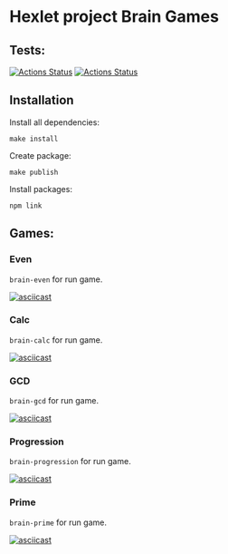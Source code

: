 # Hexlet project Brain Games

## Tests:

[![Actions Status](https://github.com/shmexGit/frontend-project-lvl1/workflows/hexlet-check/badge.svg)](https://github.com/shmexGit/frontend-project-lvl1/actions)
[![Actions Status](https://github.com/shmexGit/frontend-project-lvl1/workflows/my-check/badge.svg)](https://github.com/shmexGit/frontend-project-lvl1/actions)

## Installation

Install all dependencies:
```
make install
```
Create package:
```
make publish
```
Install packages:
```
npm link
```

## Games:

### Even

`brain-even` for run game.

[![asciicast](https://asciinema.org/a/hn0Ggqd5PQ9vMv0Ob35gSjATB.svg)](https://asciinema.org/a/hn0Ggqd5PQ9vMv0Ob35gSjATB)

### Calc

`brain-calc` for run game.

[![asciicast](https://asciinema.org/a/JNvSNBWTYv0Ty1qcN4IVuIWsR.svg)](https://asciinema.org/a/JNvSNBWTYv0Ty1qcN4IVuIWsR)

### GCD

`brain-gcd` for run game.

[![asciicast](https://asciinema.org/a/xDTUY8ofN4xfkqAHrJlcNMcwh.svg)](https://asciinema.org/a/xDTUY8ofN4xfkqAHrJlcNMcwh)

### Progression

`brain-progression` for run game.

[![asciicast](https://asciinema.org/a/dbABOv7JEGgJsR74meSXU0fdl.svg)](https://asciinema.org/a/dbABOv7JEGgJsR74meSXU0fdl)

### Prime

`brain-prime` for run game.

[![asciicast](https://asciinema.org/a/Go3inEEqtvMKWgpkmiAbo9j21.svg)](https://asciinema.org/a/Go3inEEqtvMKWgpkmiAbo9j21)
